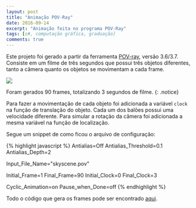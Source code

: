 ```yaml
---
layout: post
title: "Animação POV-Ray"
date: 2016-09-14
excerpt: "Animação feita no programa POV-Ray"
tags: [c#, computação gráfica, graduação]
comments: true
---
```



Este projeto foi gerado a partir da ferramenta <a href="https://en.wikipedia.org/wiki/POV-Ray">POV-ray</a>, versão 3.6/3.7. 
Consiste em um filme de três segundos que possui três objetos diferentes, tanto a câmera quanto os objetos se movimentam a cada frame.


<a href="../assets/img/posts/gif1.gif"><img src="../assets/img/posts/gif1.gif"></a>


Foram gerados 90 frames, totalizando 3 segundos de filme.
{: .notice}

Para fazer a movimentação de cada objeto foi adicionada a variável `clock` na função de translação do objeto. Cada um dos balões possui uma velocidade diferente. Para simular a rotação da câmera foi adicionada a mesma variável na função de localização.

Segue um snippet de como ficou o arquivo de configuração:

{% highlight javascript %}
Antialias=Off
Antialias_Threshold=0.1
Antialias_Depth=2

Input_File_Name="skyscene.pov"

Initial_Frame=1
Final_Frame=90
Initial_Clock=0
Final_Clock=3

Cyclic_Animation=on
Pause_when_Done=off
{% endhighlight %}


Todo o código que gera os frames pode ser encontrado <a href="https://drive.google.com/open?id=0B8sCkbWAECcZdkdfbzBNdXpzaGc">aqui</a>.